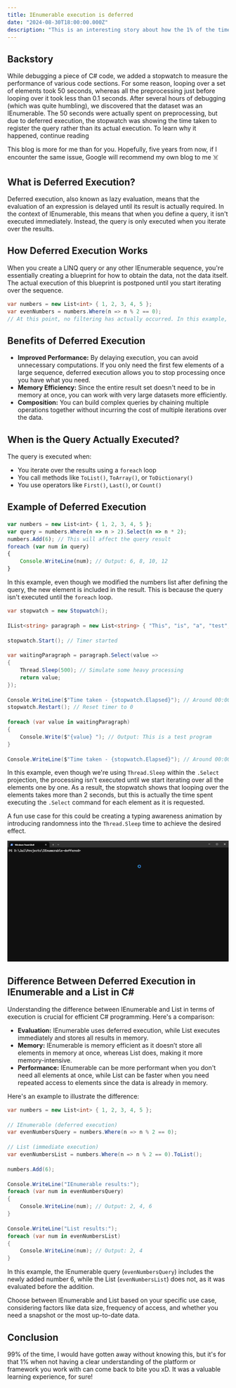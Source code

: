 ```yaml
---
title: IEnumerable execution is deferred 
date: "2024-08-30T18:00:00.000Z"
description: "This is an interesting story about how the 1% of the time when you don't know what you're doing can come back to bite you. This is when I learned about the concept of deferred execution in C#, including its effects on performance, memory efficiency, and composition, as well as the differences between IEnumerable and List"
---
```


## Backstory

While debugging a piece of C# code, we added a stopwatch to measure the performance of various code sections. For some reason, looping over a set of elements took 50 seconds, whereas all the preprocessing just before looping over it took less than 0.1 seconds. After several hours of debugging (which was quite humbling), we discovered that the dataset was an IEnumerable. The 50 seconds were actually spent on preprocessing, but due to deferred execution, the stopwatch was showing the time taken to register the query rather than its actual execution. To learn why it happened, continue reading

This blog is more for me than for you. Hopefully, five years from now, if I encounter the same issue, Google will recommend my own blog to me ☠️

## What is Deferred Execution?

Deferred execution, also known as lazy evaluation, means that the evaluation of an expression is delayed until its result is actually required. In the context of IEnumerable, this means that when you define a query, it isn't executed immediately. Instead, the query is only executed when you iterate over the results.

## How Deferred Execution Works

When you create a LINQ query or any other IEnumerable sequence, you're essentially creating a blueprint for how to obtain the data, not the data itself. The actual execution of this blueprint is postponed until you start iterating over the sequence.

```csharp
var numbers = new List<int> { 1, 2, 3, 4, 5 };
var evenNumbers = numbers.Where(n => n % 2 == 0);
// At this point, no filtering has actually occurred. In this example, evenNumbers is an IEnumerable that represents the concept of "all even numbers in the list". The Where method hasn't actually been called yet.
```

## Benefits of Deferred Execution

- **Improved Performance:** By delaying execution, you can avoid unnecessary computations. If you only need the first few elements of a large sequence, deferred execution allows you to stop processing once you have what you need.
- **Memory Efficiency:** Since the entire result set doesn't need to be in memory at once, you can work with very large datasets more efficiently.
- **Composition:** You can build complex queries by chaining multiple operations together without incurring the cost of multiple iterations over the data.

## When is the Query Actually Executed?

The query is executed when:

- You iterate over the results using a `foreach` loop
- You call methods like `ToList()`, `ToArray()`, or `ToDictionary()`
- You use operators like `First()`, `Last()`, or `Count()`

## Example of Deferred Execution

```javascript
var numbers = new List<int> { 1, 2, 3, 4, 5 };
var query = numbers.Where(n => n > 2).Select(n => n * 2);
numbers.Add(6); // This will affect the query result
foreach (var num in query)
{
    Console.WriteLine(num); // Output: 6, 8, 10, 12
}
```

In this example, even though we modified the numbers list after defining the query, the new element is included in the result. This is because the query isn't executed until the `foreach` loop.

```csharp
var stopwatch = new Stopwatch();

IList<string> paragraph = new List<string> { "This", "is", "a", "test", "program" };

stopwatch.Start(); // Timer started

var waitingParagraph = paragraph.Select(value =>
{
    Thread.Sleep(500); // Simulate some heavy processing
    return value;
});

Console.WriteLine($"Time taken - {stopwatch.Elapsed}"); // Around 00:00:00.0006335
stopwatch.Restart(); // Reset timer to 0

foreach (var value in waitingParagraph)
{
    Console.Write($"{value} "); // Output: This is a test program
}

Console.WriteLine($"Time taken - {stopwatch.Elapsed}"); // Around 00:00:02.6724506
```

In this example, even though we're using `Thread.Sleep` within the `.Select` projection, the processing isn't executed until we start iterating over all the elements one by one. As a result, the stopwatch shows that looping over the elements takes more than 2 seconds, but this is actually the time spent executing the `.Select` command for each element as it is requested.

A fun use case for this could be creating a typing awareness animation by introducing randomness into the `Thread.Sleep` time to achieve the desired effect.

![typing awareness animation](./images/WindowsTerminal_U4dYkwMC6t-ezgif.com-resize.gif)

## Difference Between Deferred Execution in IEnumerable and a List in C#

Understanding the difference between IEnumerable and List in terms of execution is crucial for efficient C# programming. Here's a comparison:

- **Evaluation:** IEnumerable uses deferred execution, while List executes immediately and stores all results in memory.
- **Memory:** IEnumerable is memory efficient as it doesn’t store all elements in memory at once, whereas List does, making it more memory-intensive.
- **Performance:** IEnumerable can be more performant when you don't need all elements at once, while List can be faster when you need repeated access to elements since the data is already in memory.

Here's an example to illustrate the difference:

```csharp
var numbers = new List<int> { 1, 2, 3, 4, 5 };

// IEnumerable (deferred execution)
var evenNumbersQuery = numbers.Where(n => n % 2 == 0);

// List (immediate execution)
var evenNumbersList = numbers.Where(n => n % 2 == 0).ToList();

numbers.Add(6);

Console.WriteLine("IEnumerable results:");
foreach (var num in evenNumbersQuery)
{
    Console.WriteLine(num); // Output: 2, 4, 6
}

Console.WriteLine("List results:");
foreach (var num in evenNumbersList)
{
    Console.WriteLine(num); // Output: 2, 4
}
```

In this example, the IEnumerable query (`evenNumbersQuery`) includes the newly added number 6, while the List (`evenNumbersList`) does not, as it was evaluated before the addition.

Choose between IEnumerable and List based on your specific use case, considering factors like data size, frequency of access, and whether you need a snapshot or the most up-to-date data.

## Conclusion

99% of the time, I would have gotten away without knowing this, but it's for that 1% when not having a clear understanding of the platform or framework you work with can come back to bite you xD. It was a valuable learning experience, for sure!